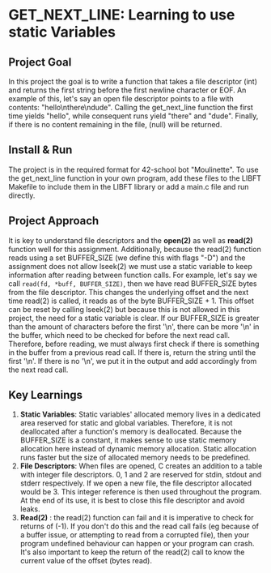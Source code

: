 # GET_NEXT_LINE: Learning to use static Variables
## Project Goal
In this project the goal is to write a function that takes a file descriptor (int) and returns the first string before the first newline character or EOF. An example of this, let's say an open file descriptor points to a file with contents: "hello\nthere\ndude". Calling the get_next_line function the first time yields "hello", while consequent runs yield "there" and "dude". Finally, if there is no content remaining in the file, (null) will be returned.

## Install & Run
The project is in the required format for 42-school bot "Moulinette". To use the get_next_line function in your own program, add these files to the LIBFT Makefile to include them in the LIBFT library or add a main.c file and run directly.

## Project Approach
It is key to understand file descriptors and the **open(2)** as well as **read(2)** function well for this assignment. Additionally, because the read(2) function reads using a set BUFFER_SIZE (we define this with flags "-D") and the assignment does not allow lseek(2) we must use a static variable to keep information after reading between function calls. For example, let's say we call `read(fd, *buff, BUFFER_SIZE)`, then we have read BUFFER_SIZE bytes from the file descriptor. This changes the underlying offset and the next time read(2) is called, it reads as of the byte BUFFER_SIZE + 1. This offset can be reset by calling lseek(2) but because this is not allowed in this project, the need for a static variable is clear. If our BUFFER_SIZE is greater than the amount of characters before the first '\n', there can be more '\n' in the buffer, which need to be checked for before the next read call. Therefore, before reading, we must always first check if there is something in the buffer from a previous read call. If there is, return the string until the first '\n'. If there is no '\n', we put it in the output and add accordingly from the next read call.

## Key Learnings
1. **Static Variables**: Static variables' allocated memory lives in a dedicated area reserved for static and global variables. Therefore, it is not deallocated after a function's memory is deallocated. Because the BUFFER_SIZE is a constant, it makes sense to use static memory allocation here instead of dynamic memory allocation. Static allocation runs faster but the size of allocated memory needs to be predefined.
2. **File Descriptors**: When files are opened, C creates an addition to a table with integer file descriptors. 0, 1 and 2 are reserved for stdin, stdout and stderr respectively. If we open a new file, the file descriptor allocated would be 3. This integer reference is then used throughout the program. At the end of its use, it is best to close this file descriptor and avoid leaks.
3. **Read(2)** : the read(2) function can fail and it is imperative to check for returns of (-1). If you don't do this and the read call fails (eg because of a buffer issue, or attempting to read from a corrupted file), then your program undefined behaviour can happen or your program can crash. It's also important to keep the return of the read(2) call to know the current value of the offset (bytes read).
